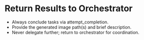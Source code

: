 # Return Results to Orchestrator

- Always conclude tasks via attempt_completion.
- Provide the generated image path(s) and brief description.
- Never delegate further; return to orchestrator for coordination.
